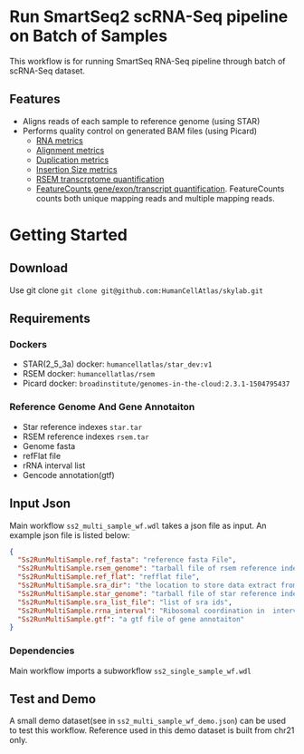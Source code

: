 # Run SmartSeq2 scRNA-Seq pipeline on Batch of Samples
This workflow is for running SmartSeq RNA-Seq pipeline through batch of scRNA-Seq dataset.
## Features
 - Aligns reads of each sample to reference genome (using STAR)
 - Performs quality control on generated BAM files (using Picard)
   * [RNA metrics](https://broadinstitute.github.io/picard/picard-metric-definitions.html#RnaSeqMetrics)
   * [Alignment metrics](https://broadinstitute.github.io/picard/picard-metric-definitions.html#AlignmentSummaryMetrics)
   * [Duplication metrics](https://broadinstitute.github.io/picard/picard-metric-definitions.html#DuplicationMetrics)
   * [Insertion Size metrics](https://broadinstitute.github.io/picard/picard-metric-definitions.html#InsertSizeMetrics)
   * [RSEM transcrptome quantification](http://deweylab.biostat.wisc.edu/rsem/rsem-calculate-expression.html)
   * [FeatureCounts gene/exon/transcript quantification](http://bioinf.wehi.edu.au/featureCounts/). FeatureCounts counts both unique mapping reads and multiple mapping reads.  

# Getting Started
## Download
Use git clone `git clone git@github.com:HumanCellAtlas/skylab.git`
## Requirements
### Dockers
- STAR(2_5_3a) docker: `humancellatlas/star_dev:v1`
- RSEM docker: `humancellatlas/rsem`
- Picard docker: `broadinstitute/genomes-in-the-cloud:2.3.1-1504795437`
### Reference Genome And Gene Annotaiton
 - Star reference indexes `star.tar`
 - RSEM reference indexes `rsem.tar`
 - Genome fasta
 - refFlat file
 - rRNA interval list
 - Gencode annotation(gtf)
## Input Json
Main workflow `ss2_multi_sample_wf.wdl` takes a json file as input. An example json file is listed below:
```json
{
  "Ss2RunMultiSample.ref_fasta": "reference fasta File",
  "Ss2RunMultiSample.rsem_genome": "tarball file of rsem reference indexes",
  "Ss2RunMultiSample.ref_flat": "refflat file",
  "Ss2RunMultiSample.sra_dir": "the location to store data extract from sra/geo",
  "Ss2RunMultiSample.star_genome": "tarball file of star reference indexes",
  "Ss2RunMultiSample.sra_list_file": "list of sra ids",
  "Ss2RunMultiSample.rrna_interval": "Ribosomal coordination in  interval_list format",
  "Ss2RunMultiSample.gtf": "a gtf file of gene annotaiton"
}
```
### Dependencies
Main workflow imports a subworkflow `ss2_single_sample_wf.wdl`
## Test and Demo
A small demo dataset(see in `ss2_multi_sample_wf_demo.json`) can be used to test this workflow. Reference used in this demo dataset is built from chr21 only.

